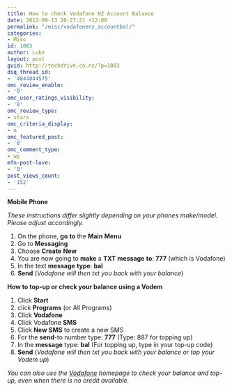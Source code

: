 ```yaml
---
title: How to check Vodafone NZ Account Balance
date: 2012-09-13 20:27:21 +12:00
permalink: "/misc/vodafonenz_accountbal/"
categories:
- Misc
id: 1083
author: Luke
layout: post
guid: http://techdrive.co.nz/?p=1083
dsq_thread_id:
- '4844844575'
omc_review_enable:
- '0'
omc_user_ratings_visibility:
- '0'
omc_review_type:
- stars
omc_criteria_display:
- n
omc_featured_post:
- '0'
omc_comment_type:
- wp
mfn-post-love:
- '0'
post_views_count:
- '152'
---
```


**Mobile Phone**

_These instructions differ slightly depending on your phones make/model. Please adjust accordingly._

  1. On the phone, **go** **to** the **Main** **Menu**
  2. Go to **Messaging**
  3. Choose **Create** **New**
  4. You are now going to **make** a **TXT** **message** **to**: **777** (which is Vodafone)
  5. In the text **message** **type**: **bal**
  6. **Send** (_Vodafone will then txt you back with your balance_)

**How to top-up or check your balance using a Vodem**

  1. Click **Start**
  2. click **Programs** (or All Programs)
  3. Click **Vodafone**
  4. Click Vodafone **SMS**
  5. Click **New** **SMS** to create a new SMS
  6. For the **send**-to number type: **777** (Type: 887 for topping up)
  7. In the **message** type: **bal** (For topping up, type in your top-up code)
  8. **Send** (_Vodafone will then txt you back with your balance or top your Vodem up_)

_You can also use the <a title="Vodafone" href="http://www.vodafone.co.nz/" target="_blank">Vodafone</a> homepage to check your balance and top-up, even when there is no credit available._

&nbsp;